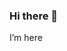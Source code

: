 ### Hi there 👋
I’m here
<!--today is Friday
**yangtzeyzd/yangtzeyzd** is a ✨ _special_ ✨ repository because its `README.md` (this file) appears on your GitHub profile.
boring boring boring
Here are some ideas to get you started:
for future i'm not to be defeated
Today i exchanged a new keyboard
- 🔭 I’m currently working on ...
- 🌱 I’m currently learning ...
- 👯 I’m looking to collaborate on ...
- 🤔 I’m looking for help with ...
- 💬 Ask me about ...
- 📫 How to reach me: ...
- 😄 Pronouns: ...
- ⚡ Fun fact: ...
-->

